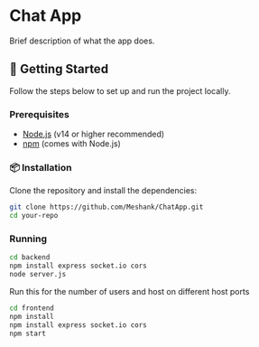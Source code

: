 # Chat App

Brief description of what the app does.

## 🚀 Getting Started

Follow the steps below to set up and run the project locally.

### Prerequisites

- [Node.js](https://nodejs.org/) (v14 or higher recommended)
- [npm](https://www.npmjs.com/) (comes with Node.js)

### 📦 Installation

Clone the repository and install the dependencies:

```bash
git clone https://github.com/Meshank/ChatApp.git
cd your-repo

```

### Running

```bash
cd backend
npm install express socket.io cors
node server.js
```

Run this for the number of users and host on different host ports

```bash
cd frontend
npm install
npm install express socket.io cors
npm start
```


